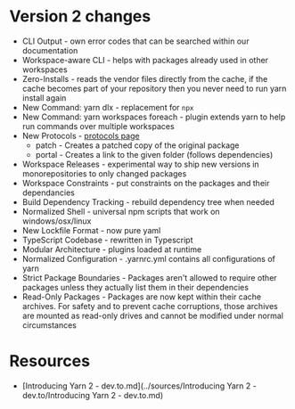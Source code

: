 # Version 2 changes

- CLI Output - own error codes that can be searched within our documentation
- Workspace-aware CLI - helps with packages already used in other workspaces
- Zero-Installs - reads the vendor files directly from the cache, if the cache becomes part of your repository then you never need to run yarn install again
- New Command: yarn dlx - replacement for `npx`
- New Command: yarn workspaces foreach - plugin extends yarn to help run commands over multiple workspaces
- New Protocols - [protocols page](https://next.yarnpkg.com/features/protocols)
  - patch - Creates a patched copy of the original package
  - portal - Creates a link to the given folder (follows dependencies)
- Workspace Releases - experimental way to ship new versions in monorepositories to only changed packages
- Workspace Constraints - put constraints on the packages and their dependancies
- Build Dependency Tracking - rebuild dependency tree when needed
- Normalized Shell - universal npm scripts that work on windows/osx/linux
- New Lockfile Format - now pure yaml
- TypeScript Codebase - rewritten in Typescript
- Modular Architecture - plugins loaded at runtime
- Normalized Configuration - .yarnrc.yml contains all configurations of yarn
- Strict Package Boundaries - Packages aren't allowed to require other packages unless they actually list them in their dependencies
- Read-Only Packages - Packages are now kept within their cache archives. For safety and to  prevent cache corruptions, those archives are mounted as read-only  drives and cannot be modified under normal circumstances

# Resources

-  [Introducing Yarn 2 - dev.to.md](../sources/Introducing Yarn 2 - dev.to/Introducing Yarn 2 - dev.to.md) 